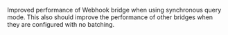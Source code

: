 Improved performance of Webhook bridge when using synchronous query mode.
This also should improve the performance of other bridges when they are configured with no batching.
